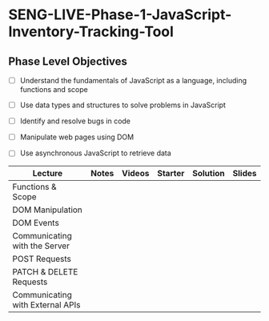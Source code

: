 # SENG-LIVE-Phase-1-JavaScript-Inventory-Tracking-Tool
## Phase Level Objectives
- [ ] Understand the fundamentals of JavaScript as a language, including functions and scope
- [ ] Use data types and structures to solve problems in JavaScript
- [ ] Identify and resolve bugs in code
- [ ] Manipulate web pages using DOM
- [ ] Use asynchronous JavaScript to retrieve data


| Lecture                          | Notes | Videos | Starter | Solution | Slides |
| -------------------------------- | :---: | ------ | ------- | -------- | ------ |
| Functions & Scope                |       |        |         |          |        |
| DOM Manipulation                 |       |        |         |          |        |
| DOM Events                       |       |        |         |          |        |
| Communicating with the Server    |       |        |         |          |        |
| POST Requests                    |       |        |         |          |        |
| PATCH & DELETE Requests          |       |        |         |          |        |
| Communicating with External APIs |       |        |         |          |        |